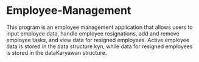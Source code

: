 # Employee-Management
 This program is an employee management application that allows users to input employee data, handle employee resignations, add and remove employee tasks, and view data for resigned employees. Active employee data is stored in the data structure kyn, while data for resigned employees is stored in the dataKaryawan structure. 
